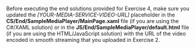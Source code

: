 ﻿Before executing the end solutions provided for Exercise 4, make sure you updated the _[YOUR-MEDIA-SERVICE-VIDEO-URL]_ placeholder in the **CS/End/SampleMediaPlayer/MainPage.xaml** file (if you are using the C#/XAML solution) or in the **JS/End/SampleMediaPlayer/default.html** file (if you are using the HTML/JavaScript solution) with the URL of the video encoded in smooth streaming that you uploaded in Exercise 2.
